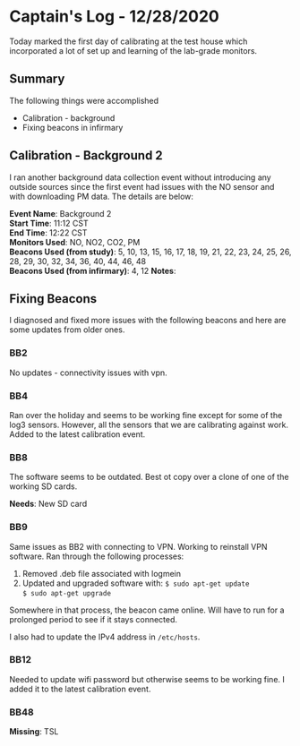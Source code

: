 # Captain's Log - 12/28/2020
Today marked the first day of calibrating at the test house which incorporated a lot of set up and learning of the lab-grade monitors. 

## Summary
The following things were accomplished
- Calibration - background
- Fixing beacons in infirmary

## Calibration - Background 2
I ran another background data collection event without introducing any outside sources since the first event had issues with the NO sensor and with downloading PM data. The details are below:

**Event Name**: Background 2 <br>
**Start Time**: 11:12 CST <br>
**End Time**: 12:22 CST <br>
**Monitors Used**: NO, NO2, CO2, PM <br>
**Beacons Used (from study)**: 5, 10, 13, 15, 16, 17, 18, 19, 21, 22, 23, 24, 25, 26, 28, 29, 30, 32, 34, 36, 40, 44, 46, 48 <br>
**Beacons Used (from infirmary)**: 4, 12
**Notes**: 

## Fixing Beacons
I diagnosed and fixed more issues with the following beacons and here are some updates from older ones.

### BB2
No updates - connectivity issues with vpn. 

### BB4
Ran over the holiday and seems to be working fine except for some of the log3 sensors. However, all the sensors that we are calibrating against work. Added to the latest calibration event. 

### BB8
The software seems to be outdated. Best ot copy over a clone of one of the working SD cards. 

**Needs**: New SD card

### BB9
Same issues as BB2 with connecting to VPN. Working to reinstall VPN software. Ran through the following processes:
1. Removed .deb file associated with logmein
2. Updated and upgraded software with: 
```$ sudo apt-get update```<br>
```$ sudo apt-get upgrade```

Somewhere in that process, the beacon came online. Will have to run for a prolonged period to see if it stays connected.

I also had to update the IPv4 address in ```/etc/hosts```.

### BB12
Needed to update wifi password but otherwise seems to be working fine. I added it to the latest calibration event.

### BB48

**Missing**: TSL
